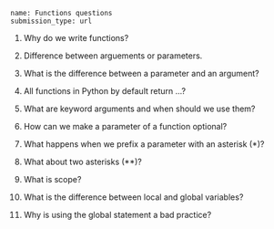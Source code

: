 ```ngMeta
name: Functions questions
submission_type: url
```

1. Why do we write functions?


2. Difference between arguements or parameters.


3. What is the difference between a parameter and an argument?


4. All functions in Python by default return ...?


5. What are keyword arguments and when should we use them?


6. How can we make a parameter of a function optional?


7. What happens when we prefix a parameter with an asterisk (*)?


8. What about two asterisks (**)?


9. What is scope?


10. What is the difference between local and global variables?


11. Why is using the global statement a bad practice?

